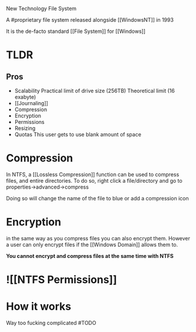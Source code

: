 New Technology File System

A #proprietary  file system released alongside [[WindowsNT]] in 1993

It is the de-facto standard [[File System]] for [[Windows]]

# TLDR
## Pros
- Scalability
	Practical limit of drive size (256TB)
	Theoretical limit (16 exabyte)
- [[Journaling]]
- Compression
- Encryption
- Permissions
- Resizing
- Quotas
	This user gets to use blank amount of space

# Compression
In NTFS, a [[Lossless Compression]] function can be used to compress files, and entire directories.
To do so, right click a file/directory and go to properties->advanced->compress

Doing so will change the name of the file to blue or add a compression icon

# Encryption
in the same way as you compress files you can also encrypt them. 
However a user can only encrypt files if the [[Windows Domain]] allows them to.

**You cannot encrypt and compress files at the same time with NTFS**

# ![[NTFS Permissions]]

# How it works
Way too fucking complicated
#TODO
